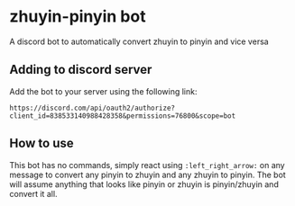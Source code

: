 # zhuyin-pinyin bot

A discord bot to automatically convert zhuyin to pinyin and vice versa

## Adding to discord server

Add the bot to your server using the following link:

```
https://discord.com/api/oauth2/authorize?client_id=838533140988428358&permissions=76800&scope=bot
```

## How to use

This bot has no commands, simply react using `:left_right_arrow:` on any message to convert any pinyin to zhuyin and any zhuyin to pinyin. The bot will assume anything that looks like pinyin or zhuyin is pinyin/zhuyin and convert it all.
